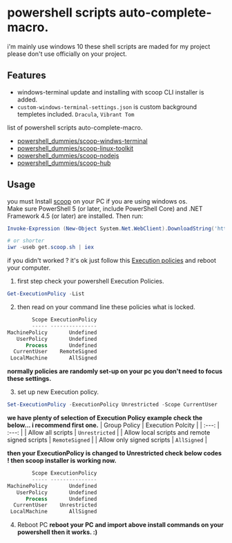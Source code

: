 # powershell scripts auto-complete-macro.

i'm mainly use windows 10 these shell scripts are maded for my project please don't use officially on your project.

## Features

* windows-terminal update and installing with scoop CLI installer is added.
* `custom-windows-terminal-settings.json` is custom background templetes included. `Dracula`, `Vibrant Tom`


list of powershell scripts auto-complete-macro.

* [powershell_dummies/scoop-windws-terminal](https://github.com/github01main/powershell_dummies/tree/main/scoop-windows-terminal)
* [powershell_dummies/scoop-linux-toolkit](https://github.com/github01main/powershell_dummies/tree/main/scoop-linux_toolkit)
* [powershell_dummies/scoop-nodejs](https://github.com/github01main/powershell_dummies/tree/main/scoop-nodejs)
* [powershell_dummies/scoop-hub](https://github.com/github01main/powershell_dummies/tree/main/scoop-hub)

## Usage
you must Install [scoop](https://scoop.sh/) on your PC if you are using windows os.<br/>
Make sure PowerShell 5 (or later, include PowerShell Core) and .NET Framework 4.5 (or later) are installed. Then run:
```powershell
Invoke-Expression (New-Object System.Net.WebClient).DownloadString('https://get.scoop.sh')

# or shorter
iwr -useb get.scoop.sh | iex
```
if you didn't worked ? it's ok just follow this [Execution policies](https://docs.microsoft.com/en-us/powershell/module/microsoft.powershell.core/about/about_execution_policies?view=powershell-7.2) and reboot your computer.

1. first step check your powershell Execution Policies.
```powershell
Get-ExecutionPolicy -List
```

2. then read on your command line these policies what is locked.
```powershell
        Scope ExecutionPolicy
        ----- ---------------
MachinePolicy       Undefined
   UserPolicy       Undefined
      Process       Undefined
  CurrentUser    RemoteSigned
 LocalMachine       AllSigned
```
**normally policies are randomly set-up on your pc you don't need to focus these settings.**

3. set up new Execution policy.
```powershell
Set-ExecutionPolicy -ExecutionPolicy Unrestricted -Scope CurrentUser
```
**we have plenty of selection of Execution Policy example check the below... i recommend first one.**
| Group Policy              | Execution Polcity |
|     :---:                 |     :---:         |
| Allow all scripts         | `Unrestricted`    |
| Allow local scripts and remote signed scripts | `RemoteSigned` |
| Allow only signed scripts | `AllSigned`       |

**then your ExecutionPolicy is changed to Unrestricted check below codes ! then scoop installer is working now.**
```powershell
        Scope ExecutionPolicy
        ----- ---------------
MachinePolicy       Undefined
   UserPolicy       Undefined
      Process       Undefined
  CurrentUser    Unrestricted
 LocalMachine       AllSigned
```

4. Reboot PC
**reboot your PC and import above install commands on your powershell then it works. :)**
